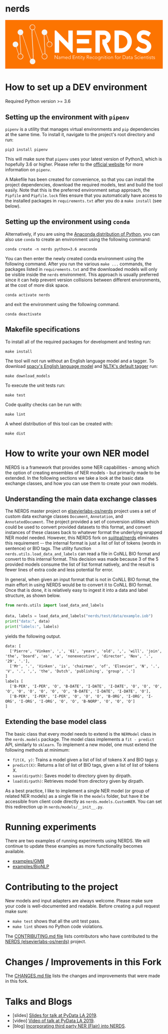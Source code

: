# nerds
![nerds logo](docs/nerds.png)

# How to set up a DEV environment

Required Python version >= 3.6

## Setting up the environment with `pipenv`

`pipenv` is a utility that manages virtual environments and `pip` dependencies at the same time. To install it, navigate to the project's root directory and run:

```
pip3 install pipenv
```

This will make sure that `pipenv` uses your latest version of Python3, which is hopefully 3.6 or higher. Please refer to the [official website](https://docs.pipenv.org/) for more information on `pipenv`.

A Makefile has been created for convenience, so that you can install the project dependencies, download the required models, test and build the tool easily. Note that this is the preferred environment setup approach, the `Pipfile` and `Pipfile.lock` files ensure that you automatically have access to the installed packages in `requirements.txt` after you do a `make install` (see below).

## Setting up the environment using `conda`

Alternatively, if you are using the [Anaconda distribution of Python](https://www.anaconda.com/), you can also use `conda` to create an environment using the following command:

```
conda create -n nerds python=3.6 anaconda
```

You can then enter the newly created conda environment using the following command. After you run the various `make ...` commands, the packages listed in `requirements.txt` and the downloaded models will only be visible inside the `nerds` environment. This approach is usually preferred since it can help prevent version collisions between different environments, at the cost of more disk space.

```
conda activate nerds
```

and exit the environment using the following command.

```
conda deactivate
```

## Makefile specifications

To install all of the required packages for development and testing run:

```
make install
```

The tool will not run without an English language model and a tagger. To download [spacy's English language model](https://spacy.io/usage/models) and [NLTK's default tagger](https://www.nltk.org/api/nltk.tag.html#nltk.tag.perceptron.AveragedPerceptron) run:

```
make download_models
```

To execute the unit tests run:

```
make test
```

Code quality checks can be run with:

```
make lint
```

A wheel distribution of this tool can be created with:

```
make dist
```

# How to write your own NER model

NERDS is a framework that provides some NER capabilities - among which the option of creating ensembles of NER models - but primarily made to be extended. In the following sections we take a look at the basic data exchange classes, and how you can use them to create your own models.

## Understanding the main data exchange classes

The NERDS master project on [elsevierlabs-os/nerds](https://github.com/elsevierlabs-os/nerds) project uses a set of custom data exchange classes `Document`, `Annotation`, and `AnnotatedDocument`. The project provided a set of conversion utilities which could be used to convert provided datasets to this format, and convert instances of these classes back to whatever format the underlying wrapped NER model needed. However, this NERDS fork on [sujitpal/nerds](https://github.com/sujitpal/nerds) eliminates this requirement -- the internal format is just a list of list of tokens (words in sentence) or BIO tags. The utility function `nerds.utils.load_data_and_labels` can read a file in CoNLL BIO format and convert to this internal format. This decision was made because 3 of the 5 provided models consume the list of list format natively, and the result is fewer lines of extra code and less potential for error.

In general, when given an input format that is not in CoNLL BIO format, the main effort in using NERDS would be to convert it to CoNLL BIO format. Once that is done, it is relatively easy to ingest it into a data and label structure, as shown below.

```python
from nerds.utils import load_data_and_labels

data, labels = load_data_and_labels("nerds/test/data/example.iob")
print("data:", data)
print("labels:", labels)
```

yields the following output.

```
data: [
  ['Pierre', 'Vinken', ',', '61', 'years', 'old', ',', 'will', 'join', 'the', 'board', 'as', 'a', 'nonexecutive', 'director', 'Nov', '.', '29', '.'], 
  ['Mr', '.', 'Vinken', 'is', 'chairman', 'of', 'Elsevier', 'N', '.', 'V', '.', ',', 'the', 'Dutch', 'publishing', 'group', '.']
]
labels [
  ['B-PER', 'I-PER', 'O', 'B-DATE', 'I-DATE', 'I-DATE', 'O', 'O', 'O', 'O', 'O', 'O', 'O', 'O', 'O', 'B-DATE', 'I-DATE', 'I-DATE', 'O'], 
  ['B-PER', 'I-PER', 'I-PER', 'O', 'O', 'O', 'B-ORG', 'I-ORG', 'I-ORG', 'I-ORG', 'I-ORG', 'O', 'O', 'B-NORP', 'O', 'O', 'O']
]
```

## Extending the base model class

The basic class that every model needs to extend is the `NERModel` class in the `nerds.models` package. The model class implements a `fit - predict` API, similarly to `sklearn`. To implement a new model, one must extend the following methods at minimum:

*  `fit(X, y)`: Trains a model given a list of list of tokens X and BIO tags y.
*  `predict(X)`: Returns a list of list of BIO tags, given a list of list of tokens X.
*  `save(dirpath)`: Saves model to directory given by dirpath.
*  `load(dirpath)`: Retrieves model from directory given by dirpath.

As a best practice, I like to implement a single NER model (or group of related NER models) as a single file in the `models` folder, but have it be accessible from client code directly as `nerds.models.CustomNER`. You can set this redirection up in `nerds/models/__init__.py`.

# Running experiments

There are two examples of running experiments using NERDS. We will continue to update these examples as more functionality becomes available.

* [examples/GMB](examples/GMB)
* [examples/BioNLP](examples/BioNLP)

# Contributing to the project

New models and input adapters are always welcome. Please make sure your code is well-documented and readable. Before creating a pull request make sure:

* `make test` shows that all the unit test pass.
* `make lint` shows no Python code violations.

The [CONTRIBUTING.md file](docs/CONTRIBUTING.md) lists contributors who have contributed to the [NERDS (elsevierlabs-os/nerds)](https://github.com/elsevierlabs-os/nerds) project.

# Changes / Improvements in this Fork

The [CHANGES.md file](docs/CHANGES.md) lists the changes and improvements that were made in this fork.

# Talks and Blogs

* \[slides\] [Slides for talk at PyData LA 2019](https://www.slideshare.net/sujitpal/building-named-entity-recognition-models-efficiently-using-nerds).
* \[video\] [Video of talk at PyData LA 2019](https://www.youtube.com/watch?v=ilzFiK0nAh8).
* \[blog\] [Incorporating third party NER (Flair) into NERDS](https://sujitpal.blogspot.com/2019/12/incorporating-flair-ner-into-nerds.html).
